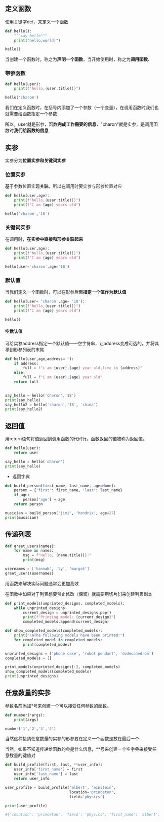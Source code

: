 
## 定义函数

使用关键字def，来定义一个函数

```python
def hello():
    """say hello"""
    print("hello,world!")

hello()
```

当创建一个函数时，称之为**声明一个函数**，当开始使用时，称之为**调用函数.**

### 带参函数

```python
def hello(user):
    print(f"hello,{user.title()}")

hello('charon')
```

我们在定义函数时，在括号内添加了一个参数（一个变量），在调用函数时我们也就需要给函数指定一个参数

所以，user就是形参，函数**完成工作需要的信息**，"charon"就是实参，是调用函数时**我们给函数的信息**

## 实参

实参分为**位置实参和关键词实参**

### 位置实参

基于参数位置实现关联。所以在调用时要实参与形参位置对应

```python
def hello(user,age):
    print(f"hello,{user.title()}")
    print(f"I am {age} years old")

hello('charon','18')
```

### 关键词实参

在调用时，**在实参中直接和形参关联起来**

```python
def hello(user,age):
    print(f"hello,{user.title()}")
    print(f"I am {age} years old")

hello(user='charon',age='18')
```

### 默认值

当我们定义一个函数时，可以在形参后面**指定一个值作为默认值**

```python
def hello(user= 'charon',age= '18'):
    print(f"hello,{user.title()}")
    print(f"I am {age} years old")

hello()
```

#### 空默认值

可给实参address指定一个默认值——空字符串，让address变成可选的，并将其移到形参列表的末尾
```python
def hello(user,age,address=''):
    if address:
        full = f"i am {user},{age} year old,live in {address}"
    else:
        full = f"i am {user},{age} year old"
    return full

  
say_hello = hello('charon','18')
print(say_hello)
say_hello2 = hello('charon','18', 'china')
print(say_hello2)
```

## 返回值

用return语句将值返回到调用函数的代码行。函数返回的值被称为返回值。

```python
def hello(user):
    return user

say_hello = hello('charon')
print(say_hello)
```

+ 返回字典

```python
def build_person(first_name, last_name, age=None):
    person = {'first': first_name, 'last': last_name}
    if age:
        person['age'] = age
    return person

musician = build_person('jimi', 'hendrix', age=27)
print(musician)
```


## 传递列表


```python
def greet_users(names):
    for name in names:
        msg = f"Hello, {name.title()}!"
        print(msg)

usernames = ['hannah', 'ty', 'margot']
greet_users(usernames)
```

用函数来解决实际问题通常会更加高效

在函数中如果对于列表想要禁止修改（保留）就需要用切片[:]来创建列表副本
```python
def print_models(unprinted_designs, completed_models):
    while unprinted_designs:
        current_design = unprinted_designs.pop()
        print(f"Printing model: {current_design}")
        completed_models.append(current_design)

def show_completed_models(completed_models):
    print("\nThe following models have been printed:")
    for completed_model in completed_models:
        print(completed_model)

unprinted_designs = ['phone case', 'robot pendant', 'dodecahedron']
completed_models = []

print_models(unprinted_designs[:], completed_models)
show_completed_models(completed_models)
print(unprinted_designs)
```

## 任意数量的实参

参数名前添加*号来创建一个可以接受任何参数的函数。

```python
def number(*args):
    print(args)

number('1','2','3','4')
```

当然这种接纳任意数量的实参的形参要在定义一个函数是放在最后一个

当然，如果不知道传递给函数的会是什么信息，**号来创建一个空字典来接受任意数量的键值对

```python
def build_profile(first, last, **user_info):
    user_info['first_name'] = first
    user_info['last_name'] = last
    return user_info

user_profile = build_profile('albert', 'einstein',
                             location='princeton',
                             field='physics')

print(user_profile)

#{'location': 'princeton', 'field': 'physics', 'first_name': 'albert', 'last_name': 'einstein'}
```








